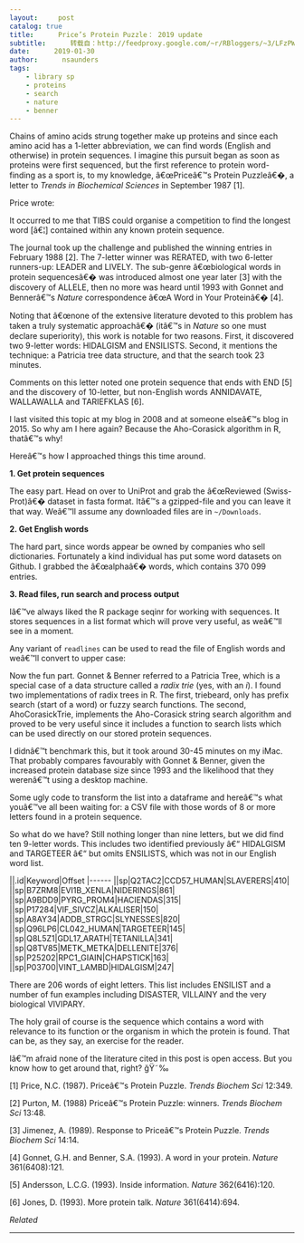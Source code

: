 ```yaml
---
layout:     post
catalog: true
title:      Price’s Protein Puzzle： 2019 update
subtitle:      转载自：http://feedproxy.google.com/~r/RBloggers/~3/LFzPWL9U4MU/
date:      2019-01-30
author:      nsaunders
tags:
    - library sp
    - proteins
    - search
    - nature
    - benner
---
```






Chains of amino acids strung together make up proteins and since each amino acid has a 1-letter abbreviation, we can find words (English and otherwise) in protein sequences. I imagine this pursuit began as soon as proteins were first sequenced, but the first reference to protein word-finding as a sport is, to my knowledge, â€œPriceâ€™s Protein Puzzleâ€�, a letter to *Trends in Biochemical Sciences* in September 1987 [1].

Price wrote:

> 
It occurred to me that TIBS could organise a competition to find the longest word [â€¦] contained within any known protein sequence.


The journal took up the challenge and published the winning entries in February 1988 [2]. The 7-letter winner was RERATED, with two 6-letter runners-up: LEADER and LIVELY. The sub-genre â€œbiological words in protein sequencesâ€� was introduced almost one year later [3] with the discovery of ALLELE, then no more was heard until 1993 with Gonnet and Bennerâ€™s *Nature* correspondence â€œA Word in Your Proteinâ€� [4].

Noting that â€œnone of the extensive literature devoted to this problem has taken a truly systematic approachâ€� (itâ€™s in *Nature* so one must declare superiority), this work is notable for two reasons. First, it discovered two 9-letter words: HIDALGISM and ENSILISTS. Second, it mentions the technique: a Patricia tree data structure, and that the search took 23 minutes.

Comments on this letter noted one protein sequence that ends with END [5] and the discovery of 10-letter, but non-English words ANNIDAVATE, WALLAWALLA and TARIEFKLAS [6].

I last visited this topic at my blog in 2008 and at someone elseâ€™s blog in 2015. So why am I here again? Because the Aho-Corasick algorithm in R, thatâ€™s why!



Hereâ€™s how I approached things this time around.

**1. Get protein sequences**

The easy part. Head on over to UniProt and grab the â€œReviewed (Swiss-Prot)â€� dataset in fasta format. Itâ€™s a gzipped-file and you can leave it that way. Weâ€™ll assume any downloaded files are in `~/Downloads`.

**2. Get English words**

The hard part, since words appear be owned by companies who sell dictionaries. Fortunately a kind individual has put some word datasets on Github. I grabbed the â€œalphaâ€� words, which contains 370 099 entries.

**3. Read files, run search and process output**

Iâ€™ve always liked the R package seqinr for working with sequences. It stores sequences in a list format which will prove very useful, as weâ€™ll see in a moment.

Any variant of `readlines` can be used to read the file of English words and weâ€™ll convert to upper case: 

Now the fun part. Gonnet & Benner referred to a Patricia Tree, which is a special case of a data structure called a *radix trie* (yes, with an *i*). I found two implementations of radix trees in R. The first, triebeard, only has prefix search (start of a word) or fuzzy search functions. The second, AhoCorasickTrie, implements the Aho-Corasick string search algorithm and proved to be very useful since it includes a function to search lists which can be used directly on our stored protein sequences.

I didnâ€™t benchmark this, but it took around 30-45 minutes on my iMac. That probably compares favourably with Gonnet & Benner, given the increased protein database size since 1993 and the likelihood that they werenâ€™t using a desktop machine.

Some ugly code to transform the list into a dataframe and hereâ€™s what youâ€™ve all been waiting for: a CSV file with those words of 8 or more letters found in a protein sequence.

So what do we have? Still nothing longer than nine letters, but we did find ten 9-letter words. This includes two identified previously â€“ HIDALGISM and TARGETEER â€“ but omits ENSILISTS, which was not in our English word list.

||.id|Keyword|Offset
|------
||sp|Q2TAC2|CCD57_HUMAN|SLAVERERS|410|
||sp|B7ZRM8|EVI1B_XENLA|NIDERINGS|861|
||sp|A9BDD9|PYRG_PROM4|HACIENDAS|315|
||sp|P17284|VIF_SIVCZ|ALKALISER|150|
||sp|A8AY34|ADDB_STRGC|SLYNESSES|820|
||sp|Q96LP6|CL042_HUMAN|TARGETEER|145|
||sp|Q8L5Z1|GDL17_ARATH|TETANILLA|341|
||sp|Q8TV85|METK_METKA|DELLENITE|376|
||sp|P25202|RPC1_GIAIN|CHAPSTICK|163|
||sp|P03700|VINT_LAMBD|HIDALGISM|247|

There are 206 words of eight letters. This list includes ENSILIST and a number of fun examples including DISASTER, VILLAINY and the very biological VIVIPARY. 

The holy grail of course is the sequence which contains a word with relevance to its function or the organism in which the protein is found. That can be, as they say, an exercise for the reader.

Iâ€™m afraid none of the literature cited in this post is open access. But you know how to get around that, right? ğŸ˜‰

[1] Price, N.C. (1987). Priceâ€™s Protein Puzzle. *Trends Biochem Sci* 12:349.

[2] Purton, M. (1988) Priceâ€™s Protein Puzzle: winners. *Trends Biochem Sci* 13:48.

[3] Jimenez, A. (1989). Response to Priceâ€™s Protein Puzzle. *Trends Biochem Sci* 14:14.

[4] Gonnet, G.H. and Benner, S.A. (1993). A word in your protein. *Nature* 361(6408):121.

[5] Andersson, L.C.G. (1993). Inside information. *Nature* 362(6416):120.

[6] Jones, D. (1993). More protein talk. *Nature* 361(6414):694.


*Related*








---
